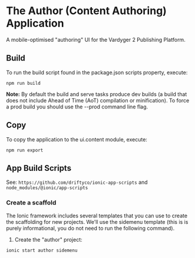 # The Author (Content Authoring) Application

A mobile-optimised "authoring" UI for the Vardyger 2 Publishing Platform.

## Build

To run the build script found in the package.json scripts property, execute:

    npm run build

**Note:** By default the build and serve tasks produce dev builds (a build that does not include Ahead of Time (AoT) compilation or minification). To force a prod build you should use the --prod command line flag.
    
## Copy

To copy the application to the ui.content module, execute:

    npm run export

## App Build Scripts

See: `https://github.com/driftyco/ionic-app-scripts` and `node_modules/@ionic/app-scripts`

### Create a scaffold
The Ionic framework includes several templates that you can use to create the scaffolding for new projects. We'll use the sidemenu template (this is is purely informational, you do not need to run the following command).

1. Create the "author" project: 

```  
ionic start author sidemenu
```
